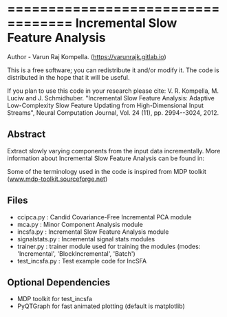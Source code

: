  
==================================
Incremental Slow Feature Analysis 
==================================

Author - Varun Raj Kompella. (https://varunrajk.gitlab.io)

This is a free software; you can redistribute it and/or modify it. 
The code is distributed in the hope that it will be useful.  

If you plan to use this code in your research
please cite: V. R. Kompella, M. Luciw and J. Schmidhuber. "Incremental 
Slow Feature Analysis: Adaptive Low-Complexity Slow Feature Updating from 
High-Dimensional Input Streams", Neural Computation Journal, 
Vol. 24 (11), pp. 2994--3024, 2012.  

Abstract 
--------

Extract slowly varying components from the input data incrementally.
More information about Incremental Slow Feature Analysis can be found in:

Some of the terminology used in the code is inspired from MDP toolkit
(www.mdp-toolkit.sourceforge.net)

Files
-----

- ccipca.py 	: Candid Covariance-Free Incremental PCA module
- mca.py 		: Minor Component Analysis module
- incsfa.py 	: Incremental Slow Feature Analysis module
- signalstats.py 	: Incremental signal stats modules 
- trainer.py	: trainer module used for training the modules (modes: 'Incremental', 'BlockIncremental', 'Batch')
- test_incsfa.py	: Test example code for IncSFA

Optional Dependencies
---------------------

- MDP toolkit for test_incsfa
- PyQTGraph for fast animated plotting (default is matplotlib)




